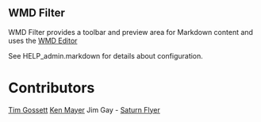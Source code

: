 WMD Filter
----------

WMD Filter provides a toolbar and preview area for Markdown content and uses
the [WMD Editor](http://wmd-editor.com/)

See HELP_admin.markdown for details about configuration.

Contributors
============

[Tim Gossett](http://github.com/MrGossett/)
[Ken Mayer](http://github.com/kmayer/)
Jim Gay - [Saturn Flyer](http://www.saturnflyer.com)